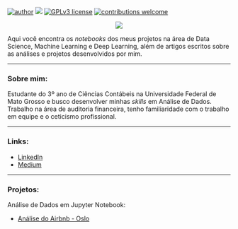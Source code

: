 [![author](https://img.shields.io/badge/author-eduardobandeira-red.svg)](https://www.linkedin.com/in/eduardo-bandeira-122b0816a/) [![](https://img.shields.io/badge/python-3.7+-blue.svg)](https://www.python.org/downloads/release/python-365/) [![GPLv3 license](https://img.shields.io/badge/License-GPLv3-blue.svg)](http://perso.crans.org/besson/LICENSE.html) [![contributions welcome](https://img.shields.io/badge/contributions-welcome-brightgreen.svg?style=flat)](https://github.com/edubandeira/data_science)

<p align="center">
  <img src="https://github.com/edubandeira/data_science/blob/main/banner.png?raw=true" >
</p>

Aqui você encontra os *notebooks* dos meus projetos na área de Data Science, Machine Learning e Deep Learning, além de artigos escritos sobre as análises e projetos desenvolvidos por mim.

---

### Sobre mim:

Estudante do 3º ano de Ciências Contábeis na Universidade Federal de Mato Grosso e busco desenvolver minhas *skills* em Análise de Dados. Trabalho na área de auditoria financeira, tenho familiaridade com o trabalho em equipe e o ceticismo profissional.

---

### Links:

* [LinkedIn](https://bit.ly/3xXsQFl)
* [Medium](https://bit.ly/2W2jEm5)

---

### Projetos:
Análise de Dados em Jupyter Notebook:
* [Análise do Airbnb - Oslo](https://github.com/edubandeira/data_science/blob/main/An%C3%A1lise%20Airbnb%20Oslo.ipynb)
